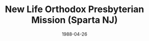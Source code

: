 ---
date: &id001 1988-04-26
end_date: null
location:
  address: null
  city: Sparta
  state: NJ
minister:
- end: 1989-01-01
  name: L. Kenneth Hash
  start: 1988-01-01
  type: Evangelist
ministers:
- L. Kenneth Hash
name: New Life Orthodox Presbyterian Mission
names: null
origination_date: *id001
raw_data: "NEW JERSEY Sparta\n\nNew Life Orthodox Presbyterian Mission  (April 26,\
  \ 1988\u2013October 8, 1989)\nEvangelist: L. Kenneth Hash, 1988\u201389"
received_from: null
states:
- NJ
status:
  active: false
  end_date: 1989-10-08
  reason: null
  received_from: null
  withdrawal_to: null
title: New Life Orthodox Presbyterian Mission (Sparta NJ)

---
